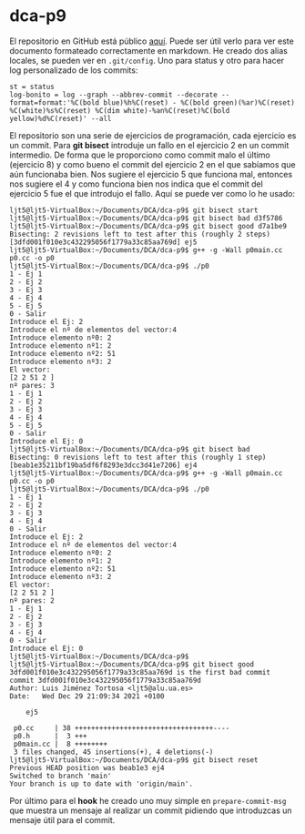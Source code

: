 # dca-p9

El repositorio en GitHub está público [aquí](https://github.com/ljt5/dca-p9). Puede ser útil verlo para ver este documento formateado correctamente en markdown.
He creado dos alias locales, se pueden ver en `.git/config`. Uno para status y otro para hacer log personalizado de los commits:
```
st = status
log-bonito = log --graph --abbrev-commit --decorate --format=format:'%C(bold blue)%h%C(reset) - %C(bold green)(%ar)%C(reset) %C(white)%s%C(reset) %C(dim white)-%an%C(reset)%C(bold yellow)%d%C(reset)' --all
```
El repositorio son una serie de ejercicios de programación, cada ejercicio es un commit. Para **git bisect** introduje un fallo en el ejercicio 2 en un commit intermedio. De forma que le proporciono como commit malo el último (ejercicio 8) y como bueno el commit del ejercicio 2 en el que sabíamos que aún funcionaba bien. Nos sugiere el ejercicio 5 que funciona mal, entonces nos sugiere el 4 y como funciona bien nos indica que el commit del ejercicio 5 fue el que introdujo el fallo. Aquí se puede ver como lo he usado:

```
ljt5@ljt5-VirtualBox:~/Documents/DCA/dca-p9$ git bisect start
ljt5@ljt5-VirtualBox:~/Documents/DCA/dca-p9$ git bisect bad d3f5786
ljt5@ljt5-VirtualBox:~/Documents/DCA/dca-p9$ git bisect good d7a1be9
Bisecting: 2 revisions left to test after this (roughly 2 steps)
[3dfd001f010e3c432295056f1779a33c85aa769d] ej5
ljt5@ljt5-VirtualBox:~/Documents/DCA/dca-p9$ g++ -g -Wall p0main.cc p0.cc -o p0
ljt5@ljt5-VirtualBox:~/Documents/DCA/dca-p9$ ./p0
1 - Ej 1
2 - Ej 2
3 - Ej 3
4 - Ej 4
5 - Ej 5
0 - Salir
Introduce el Ej: 2
Introduce el nº de elementos del vector:4
Introduce elemento nº0: 2
Introduce elemento nº1: 2
Introduce elemento nº2: 51
Introduce elemento nº3: 2
El vector:
[2 2 51 2 ]
nº pares: 3
1 - Ej 1
2 - Ej 2
3 - Ej 3
4 - Ej 4
5 - Ej 5
0 - Salir
Introduce el Ej: 0
ljt5@ljt5-VirtualBox:~/Documents/DCA/dca-p9$ git bisect bad
Bisecting: 0 revisions left to test after this (roughly 1 step)
[beab1e35211bf19ba5df6f8293e3dcc3d41e7206] ej4
ljt5@ljt5-VirtualBox:~/Documents/DCA/dca-p9$ g++ -g -Wall p0main.cc p0.cc -o p0
ljt5@ljt5-VirtualBox:~/Documents/DCA/dca-p9$ ./p0
1 - Ej 1
2 - Ej 2
3 - Ej 3
4 - Ej 4
0 - Salir
Introduce el Ej: 2
Introduce el nº de elementos del vector:4
Introduce elemento nº0: 2
Introduce elemento nº1: 2
Introduce elemento nº2: 51
Introduce elemento nº3: 2
El vector:
[2 2 51 2 ]
nº pares: 2
1 - Ej 1
2 - Ej 2
3 - Ej 3
4 - Ej 4
0 - Salir
Introduce el Ej: 0
ljt5@ljt5-VirtualBox:~/Documents/DCA/dca-p9$ 
ljt5@ljt5-VirtualBox:~/Documents/DCA/dca-p9$ git bisect good
3dfd001f010e3c432295056f1779a33c85aa769d is the first bad commit
commit 3dfd001f010e3c432295056f1779a33c85aa769d
Author: Luis Jiménez Tortosa <ljt5@alu.ua.es>
Date:   Wed Dec 29 21:09:34 2021 +0100

    ej5

 p0.cc     | 38 ++++++++++++++++++++++++++++++++++----
 p0.h      |  3 +++
 p0main.cc |  8 ++++++++
 3 files changed, 45 insertions(+), 4 deletions(-)
ljt5@ljt5-VirtualBox:~/Documents/DCA/dca-p9$ git bisect reset
Previous HEAD position was beab1e3 ej4
Switched to branch 'main'
Your branch is up to date with 'origin/main'.
```
Por último para el **hook** he creado uno muy simple en `prepare-commit-msg` que muestra un mensaje al realizar un commit pidiendo que introduzcas un mensaje útil para el commit. 
